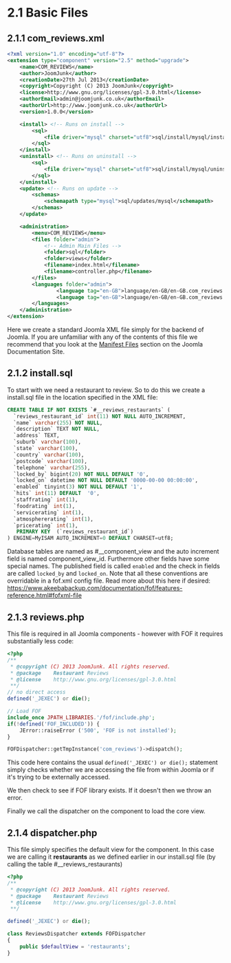 2.1 Basic Files
==========================================
2.1.1 com_reviews.xml
------------------------------------------
```xml
<?xml version="1.0" encoding="utf-8"?>
<extension type="component" version="2.5" method="upgrade">
	<name>COM_REVIEWS</name>
	<author>JoomJunk</author>
	<creationDate>27th Jul 2013</creationDate>
	<copyright>Copyright (C) 2013 JoomJunk</copyright>
	<license>http://www.gnu.org/licenses/gpl-3.0.html</license>
	<authorEmail>admin@joomjunk.co.uk</authorEmail>
	<authorUrl>http://www.joomjunk.co.uk</authorUrl>
	<version>1.0.0</version>

	<install> <!-- Runs on install -->
		<sql>
			<file driver="mysql" charset="utf8">sql/install/mysql/install.mysql.utf8.sql</file>
		</sql>
	</install>
	<uninstall> <!-- Runs on uninstall -->
		<sql>
			<file driver="mysql" charset="utf8">sql/install/mysql/uninstall.mysql.utf8.sql</file>
		</sql>
	</uninstall>
	<update> <!-- Runs on update -->
		<schemas>
			<schemapath type="mysql">sql/updates/mysql</schemapath>
		</schemas>
	</update>

	<administration>
		<menu>COM_REVIEWS</menu>
		<files folder="admin">
			<!-- Admin Main Files -->
			<folder>sql</folder>
			<folder>views</folder>
			<filename>index.html</filename>
			<filename>controller.php</filename>
		</files>
		<languages folder="admin">
				<language tag="en-GB">language/en-GB/en-GB.com_reviews.ini</language>
				<language tag="en-GB">language/en-GB/en-GB.com_reviews.sys.ini</language>
		</languages>
	</administration>
</extension>
```

Here we create a standard Joomla XML file simply for the backend of Joomla. If you are unfamiliar with any of the contents of this file we recommend that you look at the <a href="http://docs.joomla.org/Manifest_files">Manifest Files</a> section on the Joomla Documentation Site.

2.1.2 install.sql
------------------------------------------
To start with we need a restaurant to review. So to do this we create a install.sql file in the location specified in the XML file:

```sql
CREATE TABLE IF NOT EXISTS `#__reviews_restaurants` (
  `reviews_restaurant_id` int(11) NOT NULL AUTO_INCREMENT,
  `name` varchar(255) NOT NULL,
  `description` TEXT NOT NULL,
  `address` TEXT,
  `suburb` varchar(100),
  `state` varchar(100),
  `country` varchar(100),
  `postcode` varchar(100),
  `telephone` varchar(255),
  `locked_by` bigint(20) NOT NULL DEFAULT '0',
  `locked_on` datetime NOT NULL DEFAULT '0000-00-00 00:00:00',
  `enabled` tinyint(3) NOT NULL DEFAULT '1',
  `hits` int(11) DEFAULT  '0',
  `staffrating` int(1),
  `foodrating` int(1),
  `servicerating` int(1),
  `atmosphererating` int(1),
  `pricerating` int(1),
   PRIMARY KEY  (`reviews_restaurant_id`)
) ENGINE=MyISAM AUTO_INCREMENT=0 DEFAULT CHARSET=utf8;
```

Database tables are named as #__component_view and the auto increment field is named component_view_id. Furthermore other fields have some special names. The published field is called `enabled` and the check in fields are called `locked_by` and `locked_on`. Note that all these conventions are overridable in a fof.xml config file. Read more about this here if desired: https://www.akeebabackup.com/documentation/fof/features-reference.html#fofxml-file

2.1.3 reviews.php
------------------------------------------

This file is required in all Joomla components - however with FOF it requires substantially less code:

```php
<?php
/**
 * @copyright (C) 2013 JoomJunk. All rights reserved.
 * @package    Restaurant Reviews
 * @license    http://www.gnu.org/licenses/gpl-3.0.html
 **/
// no direct access
defined('_JEXEC') or die();

// Load FOF
include_once JPATH_LIBRARIES.'/fof/include.php';
if(!defined('FOF_INCLUDED')) {
	JError::raiseError ('500', 'FOF is not installed');
}

FOFDispatcher::getTmpInstance('com_reviews')->dispatch();
```

This code here contains the usual `defined('_JEXEC') or die();` statement simply checks whether we are accessing the file from within Joomla or if it's trying to be externally accessed.

We then check to see if FOF library exists. If it doesn't then we throw an error.

Finally we call the dispatcher on the component to load the core view.

2.1.4 dispatcher.php
------------------------------------------

This file simply specifies the default view for the component. In this case we are calling it **restaurants** as we defined earlier in our install.sql file (by calling the table #__reviews_restaurants)

```php
<?php
/**
 * @copyright (C) 2013 JoomJunk. All rights reserved.
 * @package    Restaurant Reviews
 * @license    http://www.gnu.org/licenses/gpl-3.0.html
 **/

defined('_JEXEC') or die();

class ReviewsDispatcher extends FOFDispatcher
{
	public $defaultView = 'restaurants';
}
```

